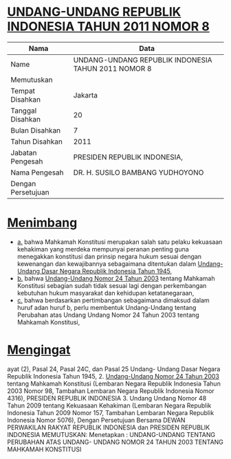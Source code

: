 # [UNDANG-UNDANG REPUBLIK INDONESIA TAHUN 2011 NOMOR 8](http://example.org/legal/document/uu/2011/8)

| Nama | Data |
| ------ | ----- |
|Name|UNDANG-UNDANG REPUBLIK INDONESIA TAHUN 2011 NOMOR 8|
|Memutuskan||
|Tempat Disahkan|Jakarta|
|Tanggal Disahkan|20|
|Bulan Disahkan|7|
|Tahun Disahkan|2011|
|Jabatan Pengesah|PRESIDEN REPUBLIK INDONESIA,|
|Nama Pengesah|DR. H. SUSILO BAMBANG YUDHOYONO|
|Dengan Persetujuan||
# [Menimbang](http://example.org/legal/document/uu/2011/8/menimbang)

* [a.](http://example.org/legal/document/uu/2011/8/menimbang/point/a) bahwa Mahkamah Konstitusi merupakan salah satu pelaku kekuasaan kehakiman yang merdeka mempunyai peranan penting guna menegakkan konstitusi dan prinsip negara hukum sesuai dengan kewenangan dan kewajibannya sebagaimana ditentukan dalam [Undang-Undang Dasar Negara Republik Indonesia Tahun 1945](http://example.org/legal/document/uu),
* [b.](http://example.org/legal/document/uu/2011/8/menimbang/point/b) bahwa [Undang-Undang Nomor 24 Tahun 2003](http://example.org/legal/document/uu/2003/24) tentang Mahkamah Konstitusi sebagian sudah tidak sesuai lagi dengan perkembangan kebutuhan hukum masyarakat dan kehidupan ketatanegaraan,
* [c.](http://example.org/legal/document/uu/2011/8/menimbang/point/c) bahwa berdasarkan pertimbangan sebagaimana dimaksud dalam huruf adan huruf b, perlu membentuk Undang-Undang tentang Perubahan atas Undang Undang Nomor 24 Tahun 2003 tentang Mahkamah Konstitusi,
# [Mengingat](http://example.org/legal/document/uu/2011/8/mengingat)
 ayat (2), Pasal 24, Pasal 24C, dan Pasal 25 Undang- Undang Dasar Negara Republik Indonesia Tahun 1945, 2. [Undang-Undang Nomor 24 Tahun 2003](http://example.org/legal/document/uu/2003/24) tentang Mahkamah Konstitusi (Lembaran Negara Republik Indonesia Tahun 2003 Nomor 98, Tambahan Lembaran Negara Republik Indonesia Nomor 4316), PRESIDEN REPUBLIK INDONESIA 3. Undang Undang Nomor 48 Tahun 2009 tentang Kekuasaan Kehakiman (Lembaran Negara Republik Indonesia Tahun 2009 Nomor 157, Tambahan Lembaran Negara Republik Indonesia Nomor 5076), Dengan Persetujuan Bersama DEWAN PERWAKILAN RAKYAT REPUBLIK INDONESIA dan PRESIDEN REPUBLIK INDONESIA MEMUTUSKAN: Menetapkan : UNDANG-UNDANG TENTANG PERUBAHAN ATAS UNDANG- UNDANG NOMOR 24 TAHUN 2003 TENTANG MAHKAMAH KONSTITUSI